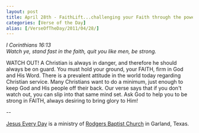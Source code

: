 ```yaml
---
layout: post
title: April 28th - FaithLift...challenging your Faith through the power of
categories: [Verse of the Day]
alias: [/VerseOfTheDay/2011/04/28/]
---
```


_I Corinthians 16:13  
Watch ye, stand fast in the faith, quit you like men, be strong._

WATCH OUT! A Christian is always in danger, and therefore he should
always be on guard. You must hold your ground, your FAITH, firm in God
and His Word. There is a prevalent attitude in the world today
regarding Christian service. Many Christians want to do a minimum,
just enough to keep God and His people off their back. Our verse says
that if you don't watch out, you can slip into that same mind set. Ask
God to help you to be strong in FAITH, always desiring to bring glory
to Him!

 --

<a href=http://jesuseveryday.net>Jesus Every Day</a> is a ministry of <a href=http://rodgersbaptist.net>Rodgers Baptist Church</a> in Garland, Texas.
